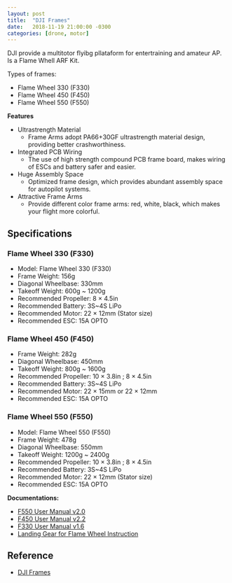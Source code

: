 ```yaml
---
layout: post
title:  "DJI Frames"
date:   2018-11-19 21:00:00 -0300
categories: [drone, motor]
---
```


DJI provide a multitotor flyibg pllataform for entertraining and 
amateur AP. Is a Flame Whell ARF Kit.

Types of frames:

* Flame Wheel 330 (F330)
* Flame Wheel 450 (F450)
* Flame Wheel 550 (F550)

**Features**

* Ultrastrength Material
    * Frame Arms adopt PA66+30GF ultrastrength material design, providing better crashworthiness.
* Integrated PCB Wiring
    * The use of high strength compound PCB frame board, makes wiring of ESCs and battery safer and easier.
* Huge Assembly Space
    * Optimized frame design, which provides abundant assembly space for autopilot systems.
* Attractive Frame Arms
    * Provide different color frame arms: red, white, black, which makes your flight more colorful.

## Specifications

### Flame Wheel 330 (F330)


* Model: Flame Wheel 330 (F330)
* Frame Weight: 156g
* Diagonal Wheelbase: 330mm
* Takeoff Weight: 600g ~ 1200g
* Recommended Propeller: 8 × 4.5in
* Recommended Battery: 3S~4S LiPo
* Recommended Motor: 22 × 12mm (Stator size)
* Recommended ESC: 15A OPTO

### Flame Wheel 450 (F450)

* Frame Weight: 282g
* Diagonal Wheelbase: 450mm
* Takeoff Weight: 800g ~ 1600g
* Recommended Propeller: 10 × 3.8in ; 8 × 4.5in
* Recommended Battery: 3S~4S LiPo
* Recommended Motor: 22 × 15mm or 22 × 12mm
* Recommended ESC: 15A OPTO

### Flame Wheel 550 (F550)

* Model: Flame Wheel 550 (F550)
* Frame Weight: 478g
* Diagonal Wheelbase: 550mm
* Takeoff Weight: 1200g ~ 2400g
* Recommended Propeller: 10 × 3.8in ; 8 × 4.5in
* Recommended Battery: 3S~4S LiPo
* Recommended Motor: 22 × 12mm (Stator size)
* Recommended ESC: 15A OPTO

**Documentations:**

* [F550 User Manual v2.0](http://dl.djicdn.com/downloads/flamewheel/en/F550_User_Manual_v2.0_en.zip)
* [F450 User Manual v2.2](http://dl.djicdn.com/downloads/flamewheel/en/F450_User_Manual_v2.2_en.zip)
* [F330 User Manual v1.6](http://dl.djicdn.com/downloads/flamewheel/en/F330_User_Manual_v1.6_en.zip)
* [Landing Gear for Flame Wheel Instruction](http://dl.djicdn.com/downloads/flamewheel/Landing_Gear_for_Flame_Wheel.zip)

## Reference

* [DJI Frames](https://www.dji.com/flame-wheel-arf)
